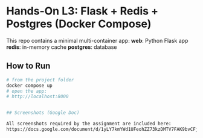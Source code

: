 # Hands-On L3: Flask + Redis + Postgres (Docker Compose)

This repo contains a minimal multi-container app:
 **web**: Python Flask app
 **redis**: in-memory cache
 **postgres**: database 

## How to Run

```bash
# from the project folder
docker compose up
# open the app:
# http://localhost:8000


## Screenshots (Google Doc)

All screenshots required by the assignment are included here:  
https://docs.google.com/document/d/1yLY7kmYWd1UFeohZZ73kzDMTV7FAK9bvCFjl7ZJLYXY/edit?usp=sharing
